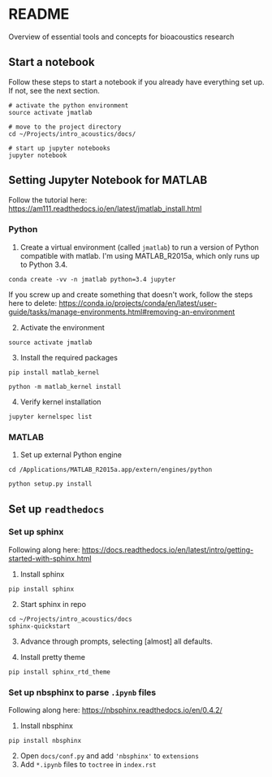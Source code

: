 # README
Overview of essential tools and concepts for bioacoustics research

## Start a notebook

Follow these steps to start a notebook if you already have everything set up. If not, see the next section.
```
# activate the python environment
source activate jmatlab

# move to the project directory
cd ~/Projects/intro_acoustics/docs/

# start up jupyter notebooks
jupyter notebook
```

## Setting Jupyter Notebook for MATLAB

Follow the tutorial here: https://am111.readthedocs.io/en/latest/jmatlab_install.html

### Python

1. Create a virtual environment (called `jmatlab`) to run a version of Python compatible with matlab. I'm using MATLAB_R2015a, which only runs up to Python 3.4.
```
conda create -vv -n jmatlab python=3.4 jupyter
```
If you screw up and create something that doesn't work, follow the steps here to delete: https://conda.io/projects/conda/en/latest/user-guide/tasks/manage-environments.html#removing-an-environment

2. Activate the environment
```
source activate jmatlab
```

3. Install the required packages
```
pip install matlab_kernel

python -m matlab_kernel install
```

4. Verify kernel installation
```
jupyter kernelspec list
```

### MATLAB

1. Set up external Python engine
```
cd /Applications/MATLAB_R2015a.app/extern/engines/python

python setup.py install
```

## Set up `readthedocs`

### Set up sphinx

Following along here: https://docs.readthedocs.io/en/latest/intro/getting-started-with-sphinx.html

1. Install sphinx
```
pip install sphinx
```

2. Start sphinx in repo
```
cd ~/Projects/intro_acoustics/docs
sphinx-quickstart
```
3. Advance through prompts, selecting [almost] all defaults.

4. Install pretty theme
```
pip install sphinx_rtd_theme
```

### Set up nbsphinx to parse `.ipynb` files

Following along here: https://nbsphinx.readthedocs.io/en/0.4.2/

1. Install nbsphinx
```
pip install nbsphinx
```
2. Open `docs/conf.py` and add `'nbsphinx'` to `extensions`
3. Add `*.ipynb` files to `toctree` in `index.rst`
